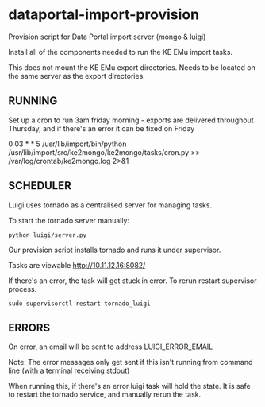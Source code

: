 dataportal-import-provision
===========================

Provision script for Data Portal import server (mongo &amp; luigi)

Install all of the components needed to run the KE EMu import tasks.

This does not mount the KE EMu export directories. Needs to be located on the same server as the export directories.
   

RUNNING
-------

Set up a cron to run 3am friday morning - exports are delivered throughout Thursday, and if there's an error it can be fixed on Friday

0 03 * * 5 /usr/lib/import/bin/python /usr/lib/import/src/ke2mongo/ke2mongo/tasks/cron.py >> /var/log/crontab/ke2mongo.log 2>&1


SCHEDULER
---------

Luigi uses tornado as a centralised server for managing tasks. 

To start the tornado server manually:

    python luigi/server.py

Our provision script installs tornado and runs it under supervisor.

Tasks are viewable http://10.11.12.16:8082/

If there's an error, the task will get stuck in error. To rerun restart supervisor process.

    sudo supervisorctl restart tornado_luigi


ERRORS
------

On error, an email will be sent to address LUIGI_ERROR_EMAIL

Note: The error messages only get sent if this isn't running from command line (with a terminal receiving stdout)

When running this, if there's an error luigi task will hold the state. It is safe to restart the tornado service, and manually rerun the task.

